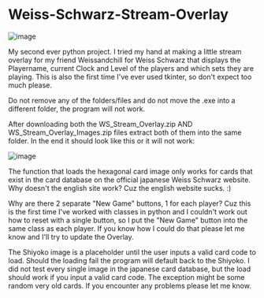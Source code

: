 # Weiss-Schwarz-Stream-Overlay

![image](https://github.com/user-attachments/assets/8dcf5e0e-57e5-4245-9dbf-66486271ba56)



My second ever python project. I tried my hand at making a little stream overlay for my friend Weissandchill for Weiss Schwarz that displays the Playername, current Clock and Level of the players and which sets they are playing. This is also the first time I've ever used tkinter, so don't expect too much please.

Do not remove any of the folders/files and do not move the .exe into a different folder, the program will not work.

After downloading both the WS_Stream_Overlay.zip AND WS_Stream_Overlay_Images.zip files extract both of them into the same folder.
In the end it should look like this or it will not work:

![image](https://github.com/user-attachments/assets/b86d51ff-4f6f-4828-bcf0-51f130b432db)



The function that loads the hexagonal card image only works for cards that exist in the card database on the official japanese Weiss Schwarz website.
Why doesn't the english site work? 
Cuz the english website sucks. :)

Why are there 2 separate "New Game" buttons, 1 for each player?
Cuz this is the first time I've worked with classes in python and I couldn't work out how to reset with a single button, so I put the "New Game" button into the same class as each player.
If you know how I could do that please let me know and I'll try to update the Overlay.

The Shiyoko image is a placeholder until the user inputs a valid card code to load. Should the loading fail the program will default back to the Shiyoko.
I did not test every single image in the japanese card database, but the load should work if you input a valid card code. The exception might be some random very old cards.
If you encounter any problems please let me know.

